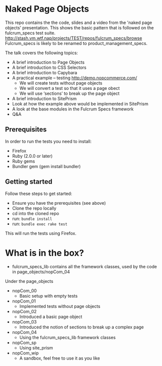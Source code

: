 # Naked Page Objects
This repo contains the the code, slides and a video from the 'naked page objects' presentation.
This shows the basic pattern that is followed on the fulcrum_specs test suite.
http://stash.vm.wtf.nap/projects/TEST/repos/fulcrum_specs/browse
Fulcrum_specs is likely to be renamed to product_management_specs.

The talk covers the following topics:

* A brief introduction to  Page Objects
* A brief introduction to CSS Selectors
* A brief introduction to Capybara
* A practical example – testing http://demo.nopcommerce.com/
    * We will create tests without page objects
    * We will convert a test so that it uses a page obect
    * We will use ‘sections’ to break up the page object
* A brief introduction to  SitePrism
* Look at how the example above would be implemented in SitePrism
* A look at the base modules in the Fulcrum Specs framework
* Q&A


## Prerequisites
In order to run the tests you need to install:

* Firefox
* Ruby (2.0.0 or later)
* Ruby gems
* Bundler gem (gem install bundler)


## Getting started

Follow these steps to get started:

* Ensure you have the prerequisites (see above)
* Clone the repo locally
* cd into the cloned repo
* run: `bundle install`
* run: `bundle exec rake test`

This will run the tests using Firefox.


# What is in the box?

* fulcrum_specs_lib contains all the framework classes, used by the code in page_objects/nopCom_04

Under the page_objects

* nopCom_00
    * Basic setup with empty tests
* nopCom_01
    * Implemented tests without page objects
* nopCom_02
    * Introduced a basic page object
* nopCom_03
    * Introduced the notion of sections to break up a complex page
* nopCom_04
    * Using the fulcrum_specs_lib framework classes
* nopCom_sp
    * Using site_prism
* nopCom_wip
    * A sandbox, feel free to use it as you like



